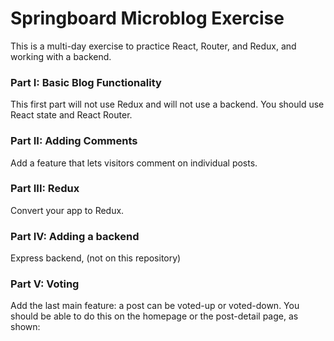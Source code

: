 # Springboard Microblog Exercise

This is a multi-day exercise to practice React, Router, and Redux, and working with a backend.


### Part I: Basic Blog Functionality
This first part will not use Redux and will not use a backend. You should use React state and React Router.

### Part II: Adding Comments
Add a feature that lets visitors comment on individual posts.

### Part III: Redux
Convert your app to Redux.

### Part IV: Adding a backend
Express backend, (not on this repository)

### Part V: Voting
Add the last main feature: a post can be voted-up or voted-down. You should be able to do this on the homepage or the post-detail page, as shown: